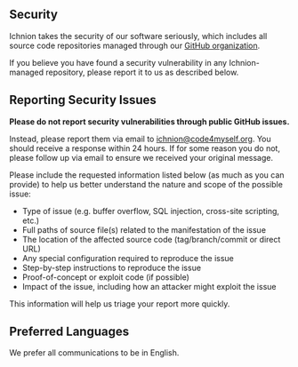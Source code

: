 ## Security

Ichnion takes the security of our software seriously, which includes all source code repositories managed through our [GitHub organization](https://github.com/ichnion).

If you believe you have found a security vulnerability in any Ichnion-managed repository, please report it to us as described below.

## Reporting Security Issues

**Please do not report security vulnerabilities through public GitHub issues.** 

Instead, please report them via email to [ichnion@code4myself.org](mailto:ichnion@code4myself.org). You should receive a response within 24 hours. If for some reason you do not, please follow up via email to ensure we received your original message.

Please include the requested information listed below (as much as you can provide) to help us better understand the nature and scope of the possible issue:

  * Type of issue (e.g. buffer overflow, SQL injection, cross-site scripting, etc.)
  * Full paths of source file(s) related to the manifestation of the issue
  * The location of the affected source code (tag/branch/commit or direct URL)
  * Any special configuration required to reproduce the issue
  * Step-by-step instructions to reproduce the issue
  * Proof-of-concept or exploit code (if possible)
  * Impact of the issue, including how an attacker might exploit the issue

This information will help us triage your report more quickly.
 
## Preferred Languages

We prefer all communications to be in English.
